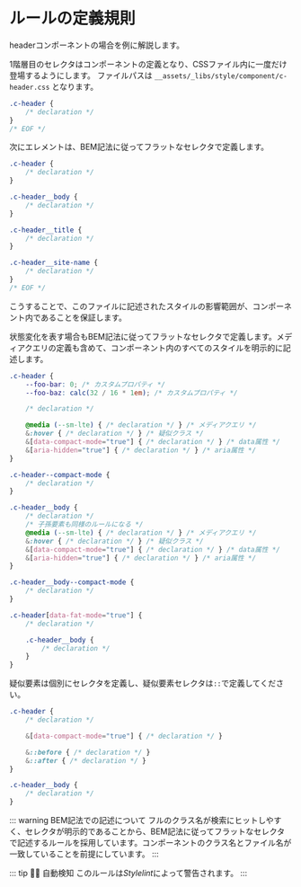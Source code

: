 # ルールの定義規則

headerコンポーネントの場合を例に解説します。

1階層目のセレクタはコンポーネントの定義となり、CSSファイル内に一度だけ登場するようにします。
ファイルパスは `__assets/_libs/style/component/c-header.css` となります。

```css
.c-header {
	/* declaration */
}
/* EOF */
```

次にエレメントは、BEM記法に従ってフラットなセレクタで定義します。

```css
.c-header {
	/* declaration */
}

.c-header__body {
	/* declaration */
}

.c-header__title {
	/* declaration */
}

.c-header__site-name {
	/* declaration */
}
/* EOF */
```

こうすることで、このファイルに記述されたスタイルの影響範囲が、コンポーネント内であることを保証します。

状態変化を表す場合もBEM記法に従ってフラットなセレクタで定義します。メディアクエリの定義も含めて、コンポーネント内のすべてのスタイルを明示的に記述します。

<!-- prettier-ignore-start -->

```css
.c-header {
	--foo-bar: 0; /* カスタムプロパティ */
	--foo-baz: calc(32 / 16 * 1em); /* カスタムプロパティ */

	/* declaration */

	@media (--sm-lte) { /* declaration */ } /* メディアクエリ */
	&:hover { /* declaration */ } /* 疑似クラス */
	&[data-compact-mode="true"] { /* declaration */ } /* data属性 */
	&[aria-hidden="true"] { /* declaration */ } /* aria属性 */
}

.c-header--compact-mode {
	/* declaration */
}

.c-header__body {
	/* declaration */
	/* 子孫要素も同様のルールになる */
	@media (--sm-lte) { /* declaration */ } /* メディアクエリ */
	&:hover { /* declaration */ } /* 疑似クラス */
	&[data-compact-mode="true"] { /* declaration */ } /* data属性 */
	&[aria-hidden="true"] { /* declaration */ } /* aria属性 */
}

.c-header__body--compact-mode {
	/* declaration */
}

.c-header[data-fat-mode="true"] {
	/* declaration */

	.c-header__body {
		/* declaration */
	}
}
```
<!-- prettier-ignore-end -->

疑似要素は個別にセレクタを定義し、疑似要素セレクタは`::`で定義してください。

<!-- prettier-ignore-start -->
```css
.c-header {
	/* declaration */

	&[data-compact-mode="true"] { /* declaration */ }

	&::before { /* declaration */ }
	&::after { /* declaration */ }
}

.c-header__body {
	/* declaration */
}
```
<!-- prettier-ignore-end -->

::: warning BEM記法での記述について
フルのクラス名が検索にヒットしやすく、セレクタが明示的であることから、BEM記法に従ってフラットなセレクタで記述するルールを採用しています。コンポーネントのクラス名とファイル名が一致していることを前提にしています。
:::

::: tip 👮‍♀️ 自動検知
このルールは*Stylelint*によって警告されます。
:::

